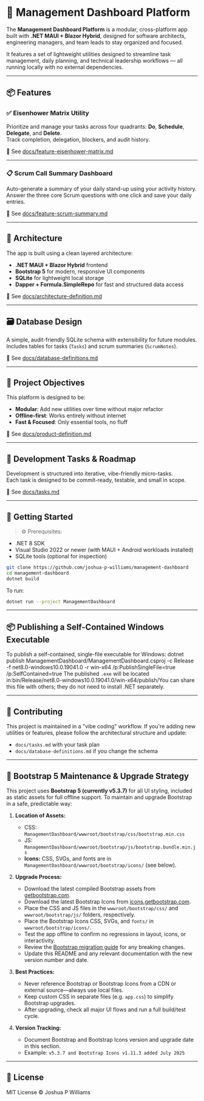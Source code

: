 # 🧭 Management Dashboard Platform

The **Management Dashboard Platform** is a modular, cross-platform app built with **.NET MAUI + Blazor Hybrid**, designed for software architects, engineering managers, and team leads to stay organized and focused.

It features a set of lightweight utilities designed to streamline task management, daily planning, and technical leadership workflows — all running locally with no external dependencies.

---

## 📦 Features

### ✅ Eisenhower Matrix Utility
Prioritize and manage your tasks across four quadrants: **Do**, **Schedule**, **Delegate**, and **Delete**.  
Track completion, delegation, blockers, and audit history.

📄 See [docs/feature-eisenhower-matrix.md](docs/feature-eisenhower-matrix.md)

---

### 📋 Scrum Call Summary Dashboard
Auto-generate a summary of your daily stand-up using your activity history.  
Answer the three core Scrum questions with one click and save your daily entries.

📄 See [docs/feature-scrum-summary.md](docs/feature-scrum-summary.md)

---

## 🧱 Architecture

The app is built using a clean layered architecture:
- **.NET MAUI + Blazor Hybrid** frontend
- **Bootstrap 5** for modern, responsive UI components
- **SQLite** for lightweight local storage
- **Dapper + Formula.SimpleRepo** for fast and structured data access

📄 See [docs/architecture-definition.md](docs/architecture-definition.md)

---

## 🗃️ Database Design

A simple, audit-friendly SQLite schema with extensibility for future modules.  
Includes tables for tasks (`Tasks`) and scrum summaries (`ScrumNotes`).

📄 See [docs/database-definitions.md](docs/database-definitions.md)

---

## 📌 Project Objectives

This platform is designed to be:
- **Modular**: Add new utilities over time without major refactor
- **Offline-first**: Works entirely without internet
- **Fast & Focused**: Only essential tools, no fluff

📄 See [docs/product-definition.md](docs/product-definition.md)

---

## 🧩 Development Tasks & Roadmap

Development is structured into iterative, vibe-friendly micro-tasks.  
Each task is designed to be commit-ready, testable, and small in scope.

📄 See [docs/tasks.md](docs/tasks.md)

---

## 🚀 Getting Started

> ⚙️ Prerequisites:
- .NET 8 SDK
- Visual Studio 2022 or newer (with MAUI + Android workloads installed)
- SQLite tools (optional for inspection)

```bash
git clone https://github.com/joshua-p-williams/management-dashboard
cd management-dashboard
dotnet build
```

To run:
```bash
dotnet run --project ManagementDashboard
```

---

## 📦 Publishing a Self-Contained Windows Executable

To publish a self-contained, single-file executable for Windows:
dotnet publish ManagementDashboard/ManagementDashboard.csproj -c Release -f net8.0-windows10.0.19041.0 -r win-x64 /p:PublishSingleFile=true /p:SelfContained=true
The published `.exe` will be located in:bin/Release/net8.0-windows10.0.19041.0/win-x64/publish/You can share this file with others; they do not need to install .NET separately.

---

## 💬 Contributing

This project is maintained in a "vibe coding" workflow. If you're adding new utilities or features, please follow the architectural structure and update:
- `docs/tasks.md` with your task plan
- `docs/database-definitions.md` if you change the schema

---

## 🧩 Bootstrap 5 Maintenance & Upgrade Strategy

This project uses **Bootstrap 5 (currently v5.3.7)** for all UI styling, included as static assets for full offline support. To maintain and upgrade Bootstrap in a safe, predictable way:

1. **Location of Assets:**
   - CSS: `ManagementDashboard/wwwroot/bootstrap/css/bootstrap.min.css`
   - JS:  `ManagementDashboard/wwwroot/bootstrap/js/bootstrap.bundle.min.js`
   - **Icons:** CSS, SVGs, and fonts are in `ManagementDashboard/wwwroot/bootstrap/icons/` (see below).

2. **Upgrade Process:**
   - Download the latest compiled Bootstrap assets from [getbootstrap.com](https://getbootstrap.com/docs/5.3/getting-started/download/).
   - Download the latest Bootstrap Icons from [icons.getbootstrap.com](https://icons.getbootstrap.com/).
   - Place the CSS and JS files in the `wwwroot/bootstrap/css/` and `wwwroot/bootstrap/js/` folders, respectively.
   - Place the Bootstrap Icons CSS, SVGs, and `fonts/` in `wwwroot/bootstrap/icons/`.
   - Test the app offline to confirm no regressions in layout, icons, or interactivity.
   - Review the [Bootstrap migration guide](https://getbootstrap.com/docs/5.3/migration/) for any breaking changes.
   - Update this README and any relevant documentation with the new version number and date.

3. **Best Practices:**
   - Never reference Bootstrap or Bootstrap Icons from a CDN or external source—always use local files.
   - Keep custom CSS in separate files (e.g. `app.css`) to simplify Bootstrap upgrades.
   - After upgrading, check all major UI flows and run a full build/test cycle.

4. **Version Tracking:**
   - Document Bootstrap and Bootstrap Icons version and upgrade date in this section.
   - Example: `v5.3.7 and Bootstrap Icons v1.11.3 added July 2025`

---

## 📄 License

MIT License © Joshua P Williams
